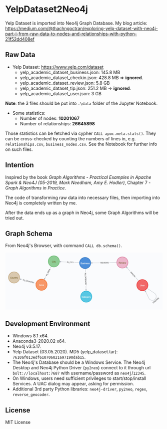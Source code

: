 # YelpDataset2Neo4j
Yelp Dataset is imported into Neo4j Graph Database. My blog article: https://medium.com/@thachngoctran/exploring-yelp-dataset-with-neo4j-part-i-from-raw-data-to-nodes-and-relationships-with-python-21f52dd408ef

## Raw Data

+ Yelp Dataset: https://www.yelp.com/dataset
  + yelp_academic_dataset_business.json: 145.8 MB
  + yelp_academic_dataset_checkin.json: 428.8 MB => **ignored**.
  + yelp_academic_dataset_review.json: 5.8 GB
  + yelp_academic_dataset_tip.json: 251.2 MB => **ignored**.
  + yelp_academic_dataset_user.json: 3 GB

**Note**: the 3 files should be put into `.\data` folder of the Jupyter Notebook.

+ Some statistics:
   + Number of nodes: **10201067**
   + Number of relationships: **26645898**

Those statistics can be fetched via cypher `CALL apoc.meta.stats()`. They can be cross-checked by counting the numbers of lines in, e.g. `relationships.csv`, `business_nodes.csv`. See the Notebook for further info on such files.

## Intention

Inspired by the book *Graph Algorithms - Practical Examples in Apache Spark & Neo4J (05-2019, Mark Needham, Amy E. Hodler)*, Chapter 7 - *Graph Algorithms in Practice*.

The code of transforming raw data into necessary files, then importing into Neo4j is completely written by me.

After the data ends up as a graph in Neo4j, some Graph Algorithms will be tried out.

## Graph Schema

From Neo4j's Browser, with command `CALL db.schema()`.

![Graph_Schema](expected_schema.jpg)

## Development Environment

+ Windows 8.1 x64.
+ Anaconda3-2020.02 x64.
+ Neo4j v3.5.17.
+ Yelp Dataset (03.05.2020). MD5 (yelp_dataset.tar): `7610af013edf610706021697190dab15`.
+ The Neo4j's Database should be a Windows Service. The Neo4j Desktop and Neo4j Python Driver (`py2neo`) connect to it through url `bolt://localhost:7687` with username/password as `neo4j`/`12345`.
+ On Windows, users need sufficient privileges to start/stop/install Services. A UAC dialog may appear, asking for permission.
+ Additional 3rd party Python libraries: `neo4j-driver`, `py2neo`, `regex`, `reverse_geocoder`.

## License

MIT License
